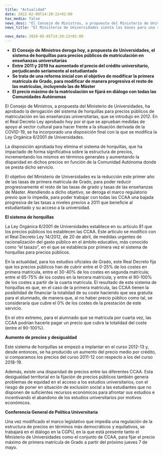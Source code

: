 ```yaml
---
title: "Actualidad"
date: 2022-02-08T14:20:22+01:00
has_media: false
news_desc: "El Consejo de Ministros, a propuesta del Ministerio de Universidades, ha aprobado la derogación del sistema de horquillas para precios públicos de matriculación en las enseñanzas universitarias, que se introdujo en 2012."
news_title: "El Ministerio de Universidades sienta las bases para una reforma de los cobros de tasas universitarias"

news_date: 2020-05-05T14:20:22+01:00
---
```

<ul>
<li><b>El Consejo de Ministros deroga hoy, a propuesta de Universidades, el sistema de horquillas para precios p&uacute;blicos de matriculaci&oacute;n en ense&ntilde;anzas universitarias</b></li>
<li><b>Entre 2011 y 2019 ha aumentado el precio del cr&eacute;dito universitario, perjudicando seriamente al estudiantado</b></li>
<li><b>Se trata de una reforma inicial con el objetivo de modificar la primera matr&iacute;cula de Grado, para modificar de manera progresiva el resto de las matr&iacute;culas, incluyendo las de M&aacute;ster</b></li>
<li><b>El precio m&aacute;ximo de la matriculaci&oacute;n se fijar&aacute; en di&aacute;logo con todas las Comunidades Aut&oacute;nomas</b></li>
</ul>
<p>El Consejo de Ministros, a propuesta del Ministerio de Universidades, ha aprobado la derogaci&oacute;n del sistema de horquillas para precios p&uacute;blicos de matriculaci&oacute;n en las ense&ntilde;anzas universitarias, que se introdujo en 2012. En el Real Decreto Ley aprobado hoy por el que se aprueban medidas de apoyo al sector cultural para hacer frente a la situaci&oacute;n derivada de la COVID-19, se ha incorporado una disposici&oacute;n final con la que se modifica la Ley Org&aacute;nica 6/2001 de Universidades.</p>
<p>La disposici&oacute;n aprobada hoy elimina el sistema de horquillas, que ha impactado de forma significativa sobre la estructura de precios, incrementando los mismos en t&eacute;rminos generales y aumentando la disparidad en dichos precios en funci&oacute;n de la Comunidad Aut&oacute;noma donde se presta dicho servicio.</p>
<p>El objetivo del Ministerio de Universidades es la reducci&oacute;n este primer a&ntilde;o de las tasas de primera matr&iacute;cula de Grado, para poder reducir progresivamente el resto de las tasas de grado y tasas de las ense&ntilde;anzas de M&aacute;ster. Atendiendo a dicho objetivo, se deroga el marco regulatorio previo que lo imped&iacute;a, para poder trabajar con todas las CCAA una bajada progresiva de las tasas a niveles previos a 2011 que beneficie al estudiantado y su acceso a la universidad.</p>
<p><b>El sistema de horquillas</b></p>
<p>La Ley Org&aacute;nica 6/2001 de Universidades establece en su art&iacute;culo 81 que los precios p&uacute;blicos los establecen las CCAA. Este art&iacute;culo se modific&oacute; con el Real Decreto Ley 14/2012, de 20 de abril, de medidas urgentes de racionalizaci&oacute;n del gasto p&uacute;blico en el &aacute;mbito educativo, m&aacute;s conocido como &ldquo;el tasazo&rdquo;, en el que se establec&iacute;a por primera vez el sistema de horquillas para precios p&uacute;blicos.</p>
<p>En la actualidad, para los estudios oficiales de Grado, este Real Decreto fija que los precios p&uacute;blicos han de cubrir entre el 0-25% de los costes en primera matr&iacute;cula, entre el 30-40% de los costes en segunda matr&iacute;cula; entre el 65-75% de los costes en la tercera matr&iacute;cula; y entre el 90-100% de los costes a partir de la cuarta matr&iacute;cula. El resultado de este sistema de horquillas es que, en el caso de la primera matr&iacute;cula, las CCAA tienen la posibilidad de financiar la totalidad de su coste haciendo que sea gratuita para el alumnado, de manera que, al no haber precio p&uacute;blico como tal, se considerar&iacute;a que cubre el 0% de los costes de la prestaci&oacute;n de este servicio.</p>
<p>En el otro extremo, para el alumnado que se matricula por cuarta vez, las CCAA podr&iacute;an hacerle pagar un precio que cubra la totalidad del coste (entre el 90-100%).</p>
<p><b>Aumento de precios y desigualdad</b></p>
<p>Este sistema de horquillas se empez&oacute; a implantar en el curso 2012-13 y, desde entonces, se ha producido un aumento del precio medio por cr&eacute;dito, si comparamos los precios del curso 2011-12 con respecto a los del curso 2018-19.</p>
<p>Adem&aacute;s, existe una disparidad de precios entre las diferentes CCAA. Esta desigualdad territorial en la fijaci&oacute;n de precios p&uacute;blicos tambi&eacute;n genera problemas de equidad en el acceso a los estudios universitarios, con el riesgo de poner en situaci&oacute;n de exclusi&oacute;n social a las estudiantes que no disponen de suficientes recursos econ&oacute;micos para afrontar sus estudios e incentivando el abandono de los estudios universitarios por motivos econ&oacute;micos.</p>
<p><b>Conferencia General de Pol&iacute;tica Universitaria</b></p>
<p>Una vez modificado el marco legislativo que imped&iacute;a una regulaci&oacute;n de la estructura de precios en t&eacute;rminos m&aacute;s democr&aacute;ticos y equitativos, se trabajar&aacute; en el di&aacute;logo en la CGPU, en la que est&aacute; presente tanto el Ministerio de Universidades como el conjunto de CCAA, para fijar el precio m&aacute;ximo de primera matr&iacute;cula de Grado a partir del pr&oacute;ximo jueves 7 de mayo.</p>